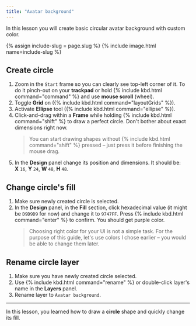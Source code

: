 ```yaml
---
title: "Avatar background"
---
```


In this lesson you will create basic circular avatar background with custom color.

{% assign include-slug = page.slug %}
{% include image.html name=include-slug %}

## Create circle

1. Zoom in the `Start` frame so you can clearly see top-left corner of it. To do it pinch-out on your **trackpad** or hold {% include kbd.html command="command" %} and use **mouse scroll** (wheel).
2. Toggle **Grid** on ({% include kbd.html command="layoutGrids" %}).
3. Activate **Ellipse** tool ({% include kbd.html command="ellipse" %}).
4. Click-and-drag within a **Frame** while holding {% include kbd.html command="shift" %} to draw a perfect circle. Don't bother about exact dimensions right now.
   > You can start drawing shapes without {% include kbd.html command="shift" %} pressed – just press it before finishing the mouse drag.
5. In the **Design** panel change its position and dimensions. It should be: **X** `16`, **Y** `24`, **W** `48`, **H** `48`.

## Change circle's fill

1. Make sure newly created circle is selected.
2. In the **Design** panel, in the **Fill** section, click hexadecimal value (it might be `D9D9D9` for now) and change it to `9747FF`. Press {% include kbd.html command="enter" %} to confirm. You should get purple color.
   > Choosing right color for your UI is not a simple task. For the purpose of this guide, let's use colors I chose earlier – you would be able to change them later.

## Rename circle layer

1. Make sure you have newly created circle selected.
2. Use {% include kbd.html command="rename" %} or double-click layer's name in the **Layers** panel.
3. Rename layer to `Avatar background`.

---

In this lesson, you learned how to draw a **circle** shape and quickly change its fill.
